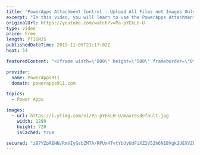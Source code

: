```yaml
---
title: "PowerApps Attachment Control - Upload All Files not Images Only to Azure Blob Storage"
excerpt: "In this video, you will learn to use the PowerApps Attachment Control to upload files. Why? Because you want to see All Files not Images only. For this example, we extend the Expense Report Example we have built over several videos.   Special shout-out to Christoph G. for his help. He put me on the path"
originalUrl: https://youtube.com/watch?v=Pa-pYEkLH-U
type: video
price: Free
length: PT16M2S
publishedDateTime: 2019-11-05T21:17:02Z
heat: 54

featuredContent: "<iframe width=\"800\" height=\"500\" frameborder=\"0\" src=\"https://www.youtube.com/embed/Pa-pYEkLH-U\" allow=\"accelerometer; autoplay; encrypted-media; gyroscope; picture-in-picture\" allowfullscreen></iframe>"

provider:
  name: PowerApps911
  domain: powerapps911.com

topics:
  - Power Apps

images:
  - url: https://i.ytimg.com/vi/Pa-pYEkLH-U/maxresdefault.jpg
    width: 1280
    height: 720
    isCached: true

secured: "zB7YZpREHN/RmVIyGsbZMTA/RPUx4TvtYbUyUdFiXZ2V52h6N1BVgk2UEXVZBCw0HIxeQRyd1Hu5gM5ppFJl/j9CZe/uWWrMtZtCCLp9SkuAiQ/X7J/nU5+UGaSEFXjyOP4m0hu0bmjFtCerPmQaX2UNeys/7aIQ93694mR7zG1vp7d40L/t4Vqrl7XZnub7Yf1gsF2FzDHHi4ElSjUHGwwArkQYMQ33862YGzYTRuUgN5RzoAIlKbHeJg86vK9AcnUxMNWKipCIEuDo/E6xQbaEobLcmCzDBr5wxaZd66kC/JYKXuvBs/A9Pauzf9sehxyzyVXI8DKJ9sAH7te99ViUi0/4TPUnJpFKUM5zeOHpF7yD1YiIO4fNIeqf9E9FBD+UhbVBjmOcKUHqGYpaIWnnrR13iWOH3tp7uWSx6CU=;6bOFHNpi6kmFIhy4U3AQnQ=="
---
```


